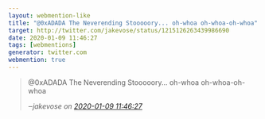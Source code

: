 ```yaml
---
layout: webmention-like
title: "@0xADADA The Neverending Stooooory... oh-whoa oh-whoa-oh-whoa"
target: http://twitter.com/jakevose/status/1215126263439986690
date: 2020-01-09 11:46:27
tags: [webmentions]
generator: twitter.com
webmention: true
---
```




<blockquote class="external-citation">
  <p>
    @0xADADA The Neverending Stooooory... oh-whoa oh-whoa-oh-whoa
  </p>
  <cite>‒<span class="p-author p-name">jakevose</span>
    on
    <a href="http://twitter.com/jakevose/status/1215126263439986690" rel="external nofollow" target="_blank">2020-01-09 11:46:27</a>
  </cite>
</blockquote>



